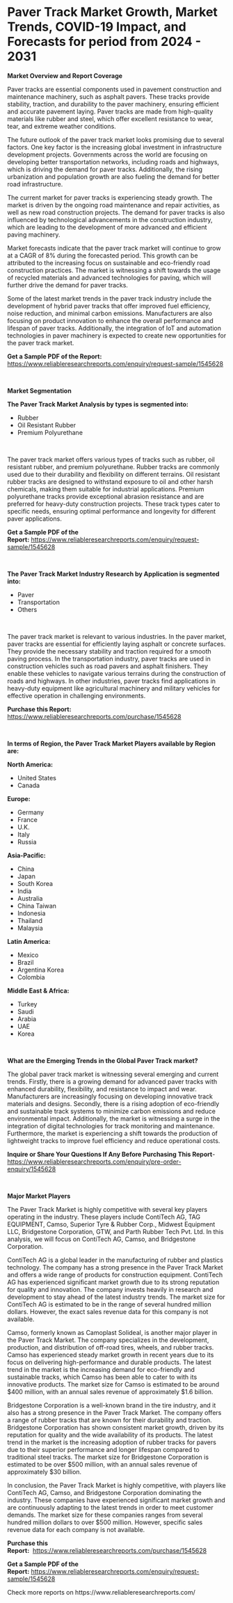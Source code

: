 <p><h1>Paver Track Market Growth, Market Trends, COVID-19 Impact, and Forecasts for period from 2024 - 2031</h1></p><p><strong>Market Overview and Report Coverage</strong></p>
<p><p>Paver tracks are essential components used in pavement construction and maintenance machinery, such as asphalt pavers. These tracks provide stability, traction, and durability to the paver machinery, ensuring efficient and accurate pavement laying. Paver tracks are made from high-quality materials like rubber and steel, which offer excellent resistance to wear, tear, and extreme weather conditions.</p><p>The future outlook of the paver track market looks promising due to several factors. One key factor is the increasing global investment in infrastructure development projects. Governments across the world are focusing on developing better transportation networks, including roads and highways, which is driving the demand for paver tracks. Additionally, the rising urbanization and population growth are also fueling the demand for better road infrastructure.</p><p>The current market for paver tracks is experiencing steady growth. The market is driven by the ongoing road maintenance and repair activities, as well as new road construction projects. The demand for paver tracks is also influenced by technological advancements in the construction industry, which are leading to the development of more advanced and efficient paving machinery.</p><p>Market forecasts indicate that the paver track market will continue to grow at a CAGR of 8% during the forecasted period. This growth can be attributed to the increasing focus on sustainable and eco-friendly road construction practices. The market is witnessing a shift towards the usage of recycled materials and advanced technologies for paving, which will further drive the demand for paver tracks.</p><p>Some of the latest market trends in the paver track industry include the development of hybrid paver tracks that offer improved fuel efficiency, noise reduction, and minimal carbon emissions. Manufacturers are also focusing on product innovation to enhance the overall performance and lifespan of paver tracks. Additionally, the integration of IoT and automation technologies in paver machinery is expected to create new opportunities for the paver track market.</p></p>
<p><strong>Get a Sample PDF of the Report:</strong> <a href="https://www.reliableresearchreports.com/enquiry/request-sample/1545628">https://www.reliableresearchreports.com/enquiry/request-sample/1545628</a></p>
<p>&nbsp;</p>
<p><strong>Market Segmentation</strong></p>
<p><strong>The Paver Track Market Analysis by types is segmented into:</strong></p>
<p><ul><li>Rubber</li><li>Oil Resistant Rubber</li><li>Premium Polyurethane</li></ul></p>
<p>&nbsp;</p>
<p><p>The paver track market offers various types of tracks such as rubber, oil resistant rubber, and premium polyurethane. Rubber tracks are commonly used due to their durability and flexibility on different terrains. Oil resistant rubber tracks are designed to withstand exposure to oil and other harsh chemicals, making them suitable for industrial applications. Premium polyurethane tracks provide exceptional abrasion resistance and are preferred for heavy-duty construction projects. These track types cater to specific needs, ensuring optimal performance and longevity for different paver applications.</p></p>
<p><strong>Get a Sample PDF of the Report:</strong>&nbsp;<a href="https://www.reliableresearchreports.com/enquiry/request-sample/1545628">https://www.reliableresearchreports.com/enquiry/request-sample/1545628</a></p>
<p>&nbsp;</p>
<p><strong>The Paver Track Market Industry Research by Application is segmented into:</strong></p>
<p><ul><li>Paver</li><li>Transportation</li><li>Others</li></ul></p>
<p>&nbsp;</p>
<p><p>The paver track market is relevant to various industries. In the paver market, paver tracks are essential for efficiently laying asphalt or concrete surfaces. They provide the necessary stability and traction required for a smooth paving process. In the transportation industry, paver tracks are used in construction vehicles such as road pavers and asphalt finishers. They enable these vehicles to navigate various terrains during the construction of roads and highways. In other industries, paver tracks find applications in heavy-duty equipment like agricultural machinery and military vehicles for effective operation in challenging environments.</p></p>
<p><strong>Purchase this Report:</strong>&nbsp; <a href="https://www.reliableresearchreports.com/purchase/1545628">https://www.reliableresearchreports.com/purchase/1545628</a></p>
<p>&nbsp;</p>
<p><strong>In terms of Region, the Paver Track Market Players available by Region are:</strong></p>
<p>
    <p> <strong> North America: </strong>
        <ul>
            <li>United States</li>
            <li>Canada</li>
        </ul>
        </p> 
    <p> <strong> Europe: </strong>
        <ul>
            <li>Germany</li>
            <li>France</li>
            <li>U.K.</li>
            <li>Italy</li>
            <li>Russia</li>
        </ul>
        </p> 
    <p> <strong> Asia-Pacific: </strong>
        <ul>
            <li>China</li>
            <li>Japan</li>
            <li>South Korea</li>
            <li>India</li>
            <li>Australia</li>
            <li>China Taiwan</li>
            <li>Indonesia</li>
            <li>Thailand</li>
            <li>Malaysia</li>
        </ul>
        </p> 
    <p> <strong> Latin America: </strong>
        <ul>
            <li>Mexico</li>
            <li>Brazil</li>
            <li>Argentina Korea</li>
            <li>Colombia</li>
        </ul>
        </p> 
    <p> <strong> Middle East & Africa: </strong>
        <ul>
            <li>Turkey</li>
            <li>Saudi</li>
            <li>Arabia</li>
            <li>UAE</li>
            <li>Korea</li>
        </ul>
    </p>
    </p>
<p>&nbsp;</p>
<p><strong>What are the Emerging Trends in the Global Paver Track market?</strong></p>
<p><p>The global paver track market is witnessing several emerging and current trends. Firstly, there is a growing demand for advanced paver tracks with enhanced durability, flexibility, and resistance to impact and wear. Manufacturers are increasingly focusing on developing innovative track materials and designs. Secondly, there is a rising adoption of eco-friendly and sustainable track systems to minimize carbon emissions and reduce environmental impact. Additionally, the market is witnessing a surge in the integration of digital technologies for track monitoring and maintenance. Furthermore, the market is experiencing a shift towards the production of lightweight tracks to improve fuel efficiency and reduce operational costs.</p></p>
<p><strong>Inquire or Share Your Questions If Any Before Purchasing This Report</strong>- <a href="https://www.reliableresearchreports.com/enquiry/pre-order-enquiry/1545628">https://www.reliableresearchreports.com/enquiry/pre-order-enquiry/1545628</a></p>
<p>&nbsp;</p>
<p><strong>Major Market Players</strong></p>
<p><p>The Paver Track Market is highly competitive with several key players operating in the industry. These players include ContiTech AG, TAG EQUIPMENT, Camso, Superior Tyre & Rubber Corp., Midwest Equipment LLC, Bridgestone Corporation, GTW, and Parth Rubber Tech Pvt. Ltd. In this analysis, we will focus on ContiTech AG, Camso, and Bridgestone Corporation.</p><p>ContiTech AG is a global leader in the manufacturing of rubber and plastics technology. The company has a strong presence in the Paver Track Market and offers a wide range of products for construction equipment. ContiTech AG has experienced significant market growth due to its strong reputation for quality and innovation. The company invests heavily in research and development to stay ahead of the latest industry trends. The market size for ContiTech AG is estimated to be in the range of several hundred million dollars. However, the exact sales revenue data for this company is not available.</p><p>Camso, formerly known as Camoplast Solideal, is another major player in the Paver Track Market. The company specializes in the development, production, and distribution of off-road tires, wheels, and rubber tracks. Camso has experienced steady market growth in recent years due to its focus on delivering high-performance and durable products. The latest trend in the market is the increasing demand for eco-friendly and sustainable tracks, which Camso has been able to cater to with its innovative products. The market size for Camso is estimated to be around $400 million, with an annual sales revenue of approximately $1.6 billion.</p><p>Bridgestone Corporation is a well-known brand in the tire industry, and it also has a strong presence in the Paver Track Market. The company offers a range of rubber tracks that are known for their durability and traction. Bridgestone Corporation has shown consistent market growth, driven by its reputation for quality and the wide availability of its products. The latest trend in the market is the increasing adoption of rubber tracks for pavers due to their superior performance and longer lifespan compared to traditional steel tracks. The market size for Bridgestone Corporation is estimated to be over $500 million, with an annual sales revenue of approximately $30 billion.</p><p>In conclusion, the Paver Track Market is highly competitive, with players like ContiTech AG, Camso, and Bridgestone Corporation dominating the industry. These companies have experienced significant market growth and are continuously adapting to the latest trends in order to meet customer demands. The market size for these companies ranges from several hundred million dollars to over $500 million. However, specific sales revenue data for each company is not available.</p></p>
<p><strong>Purchase this Report:</strong>&nbsp;&nbsp;<a href="https://www.reliableresearchreports.com/purchase/1545628">https://www.reliableresearchreports.com/purchase/1545628</a></p>
<p></p>
<p><strong>Get a Sample PDF of the Report:</strong>&nbsp;<a href="https://www.reliableresearchreports.com/enquiry/request-sample/1545628">https://www.reliableresearchreports.com/enquiry/request-sample/1545628</a></p>
<p>Check more reports on https://www.reliableresearchreports.com/</p>